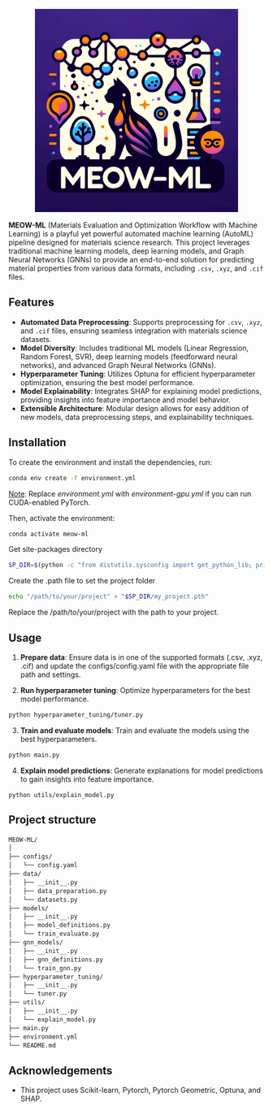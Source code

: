 <!-- Include logo -->
<p align="center">
<img src="https://github.com/hieuadoan/MEOW-ML/blob/main/MEOW-ML.png" alt="Project Logo" width="400"/>
</p>

**MEOW-ML** (Materials Evaluation and Optimization Workflow with Machine Learning) is a playful yet powerful automated machine learning (AutoML) pipeline designed for materials science research. This project leverages traditional machine learning models, deep learning models, and Graph Neural Networks (GNNs) to provide an end-to-end solution for predicting material properties from various data formats, including `.csv`, `.xyz`, and `.cif` files.

## Features

- **Automated Data Preprocessing**: Supports preprocessing for `.csv`, `.xyz`, and `.cif` files, ensuring seamless integration with materials science datasets.
- **Model Diversity**: Includes traditional ML models (Linear Regression, Random Forest, SVR), deep learning models (feedforward neural networks), and advanced Graph Neural Networks (GNNs).
- **Hyperparameter Tuning**: Utilizes Optuna for efficient hyperparameter optimization, ensuring the best model performance.
- **Model Explainability**: Integrates SHAP for explaining model predictions, providing insights into feature importance and model behavior.
- **Extensible Architecture**: Modular design allows for easy addition of new models, data preprocessing steps, and explainability techniques.

## Installation

To create the environment and install the dependencies, run:

```sh
conda env create -f environment.yml
```
<u>Note</u>: Replace *environment.yml* with *environment-gpu.yml* if you can run CUDA-enabled PyTorch.

Then, activate the environment:

```sh
conda activate meow-ml
```

Get site-packages directory
```sh
SP_DIR=$(python -c "from distutils.sysconfig import get_python_lib; print(get_python_lib())")
```

Create the .path file to set the project folder
```sh
echo "/path/to/your/project" > "$SP_DIR/my_project.pth"
```

Replace the /path/to/your/project with the path to your project.

## Usage
1. **Prepare data**: Ensure data is in one of the supported formats (.csv, .xyz, .cif) and update the configs/config.yaml file with the appropriate file path and settings.

2. **Run hyperparameter tuning**: Optimize hyperparameters for the best model performance.

```sh
python hyperparameter_tuning/tuner.py
```

3. **Train and evaluate models**: Train and evaluate the models using the best hyperparameters.

```sh
python main.py
```

4. **Explain model predictions**: Generate explanations for model predictions to gain insights into feature importance.

```
python utils/explain_model.py
```

## Project structure
```sh
MEOW-ML/
│
├── configs/
│   └── config.yaml
├── data/
│   ├── __init__.py
│   ├── data_preparation.py
│   └── datasets.py
├── models/
│   ├── __init__.py
│   ├── model_definitions.py
│   └── train_evaluate.py
├── gnn_models/
│   ├── __init__.py
│   ├── gnn_definitions.py
│   └── train_gnn.py
├── hyperparameter_tuning/
│   ├── __init__.py
│   └── tuner.py
├── utils/
│   ├── __init__.py
│   └── explain_model.py
├── main.py
├── environment.yml
└── README.md
```

## Acknowledgements
- This project uses Scikit-learn, Pytorch, Pytorch Geometric, Optuna, and SHAP.
